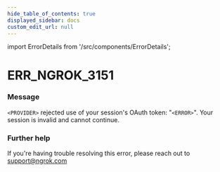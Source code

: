 ```yaml
---
hide_table_of_contents: true
displayed_sidebar: docs
custom_edit_url: null
---
```


import ErrorDetails from '/src/components/ErrorDetails';

# ERR_NGROK_3151

### Message
`<PROVIDER>` rejected use of your session's OAuth token: "`<ERROR>`". Your session is invalid and cannot continue.

### Further help
If you're having trouble resolving this error, please reach out to [support@ngrok.com](mailto:support@ngrok.com?subject=Help%20with%20ERR_NGROK_3151)

<ErrorDetails error='err_ngrok_3151' />

